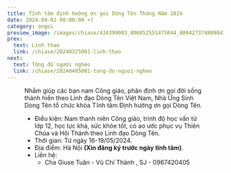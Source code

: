 ```yaml
---
title: Tĩnh tâm định hướng ơn gọi Dòng Tên Tháng Năm 2024
date: 2024-04-02 00:00:00 +7
category: ongoi
preview_image: /images/chiase/434399083_806852551473644_8004273748098435673_n.jpeg?w=900
prev:
  text: Linh thao
  link: /chiase/20240325001-linh-thao
next:
  text: Tông đồ người nghèo
  link: /chiase/20240405001-tong-do-nguoi-ngheo
---
```


<Figure 
    src="/images/chiase/434399083_806852551473644_8004273748098435673_n.jpeg?w=900"
    caption="Tĩnh tâm định hướng ơn gọi Dòng Tên Tháng Năm 2024."
/>

Nhằm giúp các bạn nam Công giáo, phân định ơn gọi đời sống thánh hiến theo Linh đạo Dòng Tên Việt Nam, Nhà Ứng Sinh Dòng Tên tổ chức khóa Tĩnh tâm Định hướng ơn gọi Dòng Tên.

* Điều kiện: Nam thanh niên Công giáo, trình độ học vấn từ lớp 12, học lực khá, sức khỏe tốt, có ao ước phục vụ Thiên Chúa và Hội Thánh theo Linh đạo Dòng Tên.
* Thời gian: Từ ngày 16-19/05/2024.
* Địa điểm: Hà Nội **(Xin đăng ký trước ngày tĩnh tâm)**.
* Liên hệ:
  * Cha Giuse Tuân - Vũ Chí Thành , SJ - 0967420405